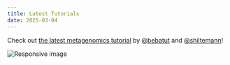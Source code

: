 ```yaml
---
title: Latest Tutorials
date: 2025-03-04
---
```

Check out [the latest metagenomics tutorial](http://galaxyproject.github.io/training-material/topics/metagenomics/tutorials/mothur-miseq-sop/tutorial.html) by [@bebatut](https://twitter.com/bebatut) and [@shiltemann](https://twitter.com/shiltemann)!

<img src="/src/splash/metag/mt2.png" class="img-responsive" alt="Responsive image">

